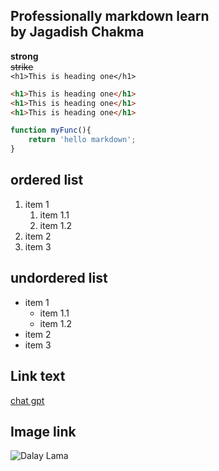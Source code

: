 <!--markdown tutorial-->
Professionally markdown learn  
by Jagadish Chakma
-
__strong__   
~~strike~~  
`<h1>This is heading one</h1>`
```html
<h1>This is heading one</h1>
<h1>This is heading one</h1>
<h1>This is heading one</h1>
```
```js
function myFunc(){
    return 'hello markdown';
}
```
## ordered list
1. item 1
    1. item 1.1
    2. item 1.2
2. item 2
3. item 3

## undordered list
- item 1
    - item 1.1
    - item 1.2
- item 2
- item 3

## Link text
[chat gpt](https://chat.openai.com/)

## Image link
![Dalay Lama](https://upload.wikimedia.org/wikipedia/commons/thumb/5/55/Dalailama1_20121014_4639.jpg/800px-Dalailama1_20121014_4639.jpg)

